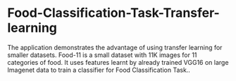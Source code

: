 # Food-Classification-Task-Transfer-learning
The application demonstrates the advantage of using transfer learning for smaller datasets. Food-11 is a small dataset with 11K images for 11 categories of food. It uses features learnt by already trained VGG16 on large Imagenet data to train a classifier for Food Classification Task..
